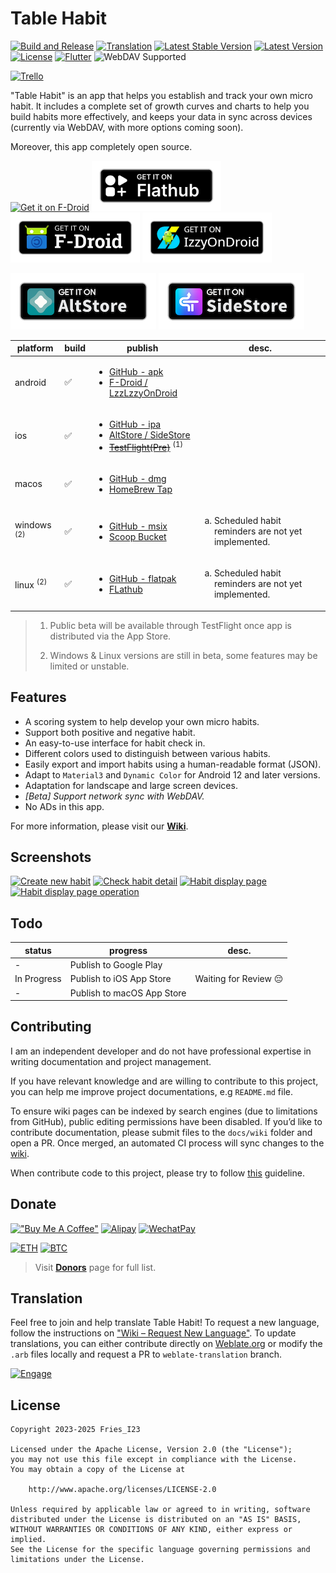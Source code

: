<!-- markdownlint-disable no-inline-html -->
<!-- markdownlint-disable link-image-reference-definitions -->

# Table Habit

[![Build and Release][github-relaese-badge-svg]][github-relaese-badge]
[![Translation][weblate-badge]][weblate]
[![Latest Stable Version][app-verison-bage-svg]][github-release-page]
[![Latest Version][app-pre-verison-bage-svg]][github-release-page]
[![License][license-badge]][app-license]
[![Flutter][flutter-badge]][deps-flutter-version]
![WebDAV Supported](https://img.shields.io/badge/WebDAV-supported-brightgreen)

[![Trello][app-trello-badge]][app-trello-board]

"Table Habit" is an app that helps you establish and track your own micro habit.
It includes a complete set of growth curves and charts to help you build habits more effectively,
and keeps your data in sync across devices (currently via WebDAV, with more options coming soon).

Moreover, this app completely open source.

[![Get it on F-Droid][github-button]][github-myapp]
[![Get it on Falthub][get-it-on-flathub]][flathub-source]
[![Get it on F-Droid][fdroid-button]][fdroid-myapp]
[![Get it on LzzyOnDroid][lzzyondroid-button]][lzzyondroid-myapp]

[![Get it on AltStore][get-it-on-altstore]][altstore-source]
[![Get it on SideStore][get-it-on-sidestore]][sidestore-source]

<!-- [![Get it on Testflight][testflight-button]][ios-testflight-pre-release] -->

| platform               | build | publish                                                                                                                                                                 | desc.                                                                         |
| ---------------------- | ----- | ----------------------------------------------------------------------------------------------------------------------------------------------------------------------- | ----------------------------------------------------------------------------- |
| android                | ✅    | <ul><li>[GitHub - apk][github-myapp]</li><li>[F-Droid / LzzLzzyOnDroid][fdroid-wiki]</li></ul>                                                                          |                                                                               |
| ios                    | ✅    | <ul><li>[GitHub - ipa][github-myapp]</li><li>[AltStore / SideStore][sideloaded-wiki]</li><li>~~[TestFlight(Pre)][ios-testflight-pre-release]~~ <sup>(1)</sup></li></ul> |                                                                               |
| macos                  | ✅    | <ul><li>[GitHub - dmg][github-myapp]</li><li>[HomeBrew Tap][homebrew-tap-wiki]</li></ul>                                                                                |                                                                               |
| windows <sup>(2)</sup> | ✅    | <ul><li>[GitHub - msix][github-myapp]</li><li>[Scoop Bucket][scoop-bucket-wiki]</li></ul>                                                                               | <ol type="a"><li>Scheduled habit reminders are not yet implemented.</li></ol> |
| linux <sup>(2)</sup>   | ✅    | <ul><li>[GitHub - flatpak][github-myapp]</li><li>[FLathub][flathub-wiki]</li></ul>                                                                                      | <ol type="a"><li>Scheduled habit reminders are not yet implemented.</li></ol> |

> 1. Public beta will be available through TestFlight once app is distributed via the App Store.
>
> 2. Windows & Linux versions are still in beta, some features may be limited or unstable.

## Features

- A scoring system to help develop your own micro habits.
- Support both positive and negative habit.
- An easy-to-use interface for habit check in.
- Different colors used to distinguish between various habits.
- Easily export and import habits using a human-readable format (JSON).
- Adapt to `Material3` and `Dynamic Color` for Android 12 and later versions.
- Adaptation for landscape and large screen devices.
- _[Beta] Support network sync with WebDAV._
- No ADs in this app.

For more information, please visit our [**Wiki**][wiki].

## Screenshots

[![Create new habit][create-new-habit-tb]][create-new-habit]
[![Check habit detail][check-habit-detail-tb]][check-habit-detail]
[![Habit display page][display-page-tb]][display-page]
[![Habit display page operation][display-op-tb]][display-op]

## Todo

| status      | progress                   | desc.                 |
| ----------- | -------------------------- | --------------------- |
| -           | Publish to Google Play     |                       |
| In Progress | Publish to iOS App Store   | Waiting for Review 😔 |
| -           | Publish to macOS App Store |                       |

## Contributing

I am an independent developer and do not have professional expertise in writing
documentation and project management.

If you have relevant knowledge and are willing to contribute to this project,
you can help me improve project documentations, e.g `README.md` file.

To ensure wiki pages can be indexed by search engines (due to limitations from GitHub),
public editing permissions have been disabled. If you’d like to contribute documentation,
please submit files to the `docs/wiki` folder and open a PR.
Once merged, an automated CI process will sync changes to the [wiki][wiki].

When contribute code to this project, please try to follow
[this][style-guide-for-flutter] guideline.

## Donate

[!["Buy Me A Coffee"][buymeacoffee-badge]](https://www.buymeacoffee.com/d49cb87qgww)
[![Alipay][alipay-badge]](docs/README/images/donate-alipay.jpg)
[![WechatPay][wechat-badge]](docs/README/images/donate-wechatpay.png)

[![ETH][eth-badge]][eth-addr]
[![BTC][btc-badge]][btc-addr]

> Visit [**Donors**][page-donors] page for full list.

## Translation

Feel free to join and help translate Table Habit!
To request a new language, follow the instructions on ["Wiki – Request New Language"][l10n-doc].
To update translations, you can either contribute directly on [Weblate.org][weblate]
or modify the `.arb` files locally and request a PR to `weblate-translation` branch.

<!-- ![L10nStat][l10n-stat-pic] -->

[![Engage][weblate-engage-badge]][weblate-engage]

## License

```text
Copyright 2023-2025 Fries_I23

Licensed under the Apache License, Version 2.0 (the "License");
you may not use this file except in compliance with the License.
You may obtain a copy of the License at

    http://www.apache.org/licenses/LICENSE-2.0

Unless required by applicable law or agreed to in writing, software
distributed under the License is distributed on an "AS IS" BASIS,
WITHOUT WARRANTIES OR CONDITIONS OF ANY KIND, either express or implied.
See the License for the specific language governing permissions and
limitations under the License.
```

[create-new-habit]: docs/README/images/create-new-habit.gif
[create-new-habit-tb]: docs/README/images/create-new-habit-tb.gif
[check-habit-detail]: docs/README/images/check-habit-detail.gif
[check-habit-detail-tb]: docs/README/images/check-habit-detail-tb.gif
[display-page]: docs/README/images/habit-display-page.gif
[display-page-tb]: docs/README/images/habit-display-page-tb.gif
[display-op]: docs/README/images/habit-display-op.gif
[display-op-tb]: docs/README/images/habit-display-op-tb.gif
[fdroid-button]: docs/README/images/fdroid-get-it-on.png
[fdroid-myapp]: https://f-droid.org/packages/io.github.friesi23.mhabit
[lzzyondroid-button]: docs/README/images/lzzyondroid-get-it-on.png
[lzzyondroid-myapp]: https://apt.izzysoft.de/fdroid/index/apk/io.github.friesi23.mhabit
[get-it-on-altstore]: https://raw.githubusercontent.com/FriesI23/altstore-repo/refs/heads/master/assets/get-it-on-altstore.png
[get-it-on-sidestore]: https://raw.githubusercontent.com/FriesI23/altstore-repo/refs/heads/master/assets/get-it-on-sidestore.png
[altstore-source]: https://play4fun.friesi23.cn/altstore-repo/pages/altstore.html
[sidestore-source]: https://play4fun.friesi23.cn/altstore-repo/pages/sidestore.html
[testflight-button]: docs/README/images/testflight-get-it-on.png
[github-button]: docs/README/images/github-get-it-on.png
[github-myapp]: https://github.com/FriesI23/mhabit/releases/latest
[get-it-on-flathub]: docs/README/images/flathub-get-it-on.png
[flathub-source]: https://flathub.org/apps/io.github.friesi23.mhabit
[github-relaese-badge]: https://github.com/FriesI23/mhabit/actions/workflows/app-release.yml
[github-relaese-badge-svg]: https://github.com/FriesI23/mhabit/actions/workflows/app-release.yml/badge.svg
[github-release-page]: https://github.com/FriesI23/mhabit/releases
[app-license]: https://github.com/FriesI23/mhabit/blob/main/LICENSE
[flutter-badge]: https://img.shields.io/badge/_Flutter_-3.24.5-grey.svg?&logo=Flutter&logoColor=white&labelColor=blue
[deps-flutter-version]: https://github.com/flutter/flutter/tree/3.24.5
[license-badge]: https://img.shields.io/github/license/FriesI23/mhabit
[app-verison-bage-svg]: https://img.shields.io/github/v/release/FriesI23/mhabit
[app-pre-verison-bage-svg]: https://img.shields.io/github/v/release/FriesI23/mhabit?include_prereleases&label=pre-release
[app-trello-badge]: https://img.shields.io/badge/Trello-%23026AA7.svg?style=for-the-badge&logo=Trello&logoColor=white
[app-trello-board]: https://trello.com/b/ayPTUeQj/mhabit
[l10n-doc]: https://github.com/FriesI23/mhabit/wiki/L10n%EA%9E%89-Request-New-Language
[buymeacoffee-badge]: https://img.shields.io/badge/Buy_Me_A_Coffee-FFDD00?style=for-the-badge&logo=buy-me-a-coffee&logoColor=black
[alipay-badge]: https://img.shields.io/badge/alipay-00A1E9?style=for-the-badge&logo=alipay&logoColor=white
[wechat-badge]: https://img.shields.io/badge/WeChat-07C160?style=for-the-badge&logo=wechat&logoColor=white
[eth-badge]: https://img.shields.io/badge/Ethereum-3C3C3D?style=for-the-badge&logo=Ethereum&logoColor=white
[eth-addr]: https://etherscan.io/address/0x35FC877Ef0234FbeABc51ad7fC64D9c1bE161f8F
[btc-badge]: https://img.shields.io/badge/Bitcoin-000000?style=for-the-badge&logo=bitcoin&logoColor=white
[btc-addr]: https://blockchair.com/bitcoin/address/bc1qz2vjews2fcscmvmcm5ctv47mj6236x9p26zk49
[style-guide-for-flutter]: https://github.com/flutter/flutter/wiki/Style-guide-for-Flutter-repo
[weblate-badge]: https://hosted.weblate.org/widget/mhabit/app-view/svg-badge.svg
[weblate]: https://hosted.weblate.org/projects/mhabit/
[weblate-engage-badge]: https://hosted.weblate.org/widget/mhabit/app-view/multi-auto.svg
[weblate-engage]: https://hosted.weblate.org/engage/mhabit/
[ios-testflight-pre-release]: https://testflight.apple.com/join/aJ5PWqaR
[page-donors]: https://github.com/FriesI23/mhabit/wiki/Donors
[fdroid-wiki]: https://github.com/FriesI23/mhabit/wiki/Installation#f-droid--lzzlzzyondroid
[sideloaded-wiki]: https://github.com/FriesI23/mhabit/wiki/Installation#altstore--sidestore---custom-source
[homebrew-tap-wiki]: https://github.com/FriesI23/mhabit/wiki/Installation#homebrew---custom-tap
[flathub-wiki]: https://github.com/FriesI23/mhabit/wiki/Installation#flathub
[scoop-bucket-wiki]: https://github.com/FriesI23/mhabit/wiki/Installation#scoop---custom-bucket
[wiki]: https://github.com/FriesI23/mhabit/wiki
